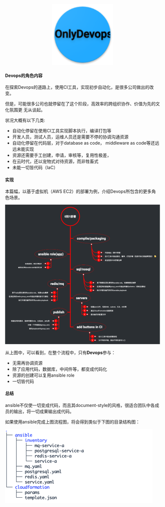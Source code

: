 <p align="center">
   <img width="200" src="only_devops.png">
</p>

#### Devops的角色内容

在探索Devops的道路上，使用CI工具，实现初步自动化，是很多公司做出的改变。

但是，可能很多公司也就停留在了这个阶段，高效率的跨组织协作、价值为先的文化氛围更
无从谈起。

状况大概有以下几类:

- 自动化停留在使用CI工具实现脚本执行，编译打包等
- 开发人员，测试人员，运维人员还是需要不停的协调沟通资源
- 自动化停留在代码层，对于database as code， middleware as code等还远远未能实现
- 资源还需要手工创建，申请，审核等，复用性极差，
- 在云时代，还以宠物式对待资源，而非牲畜式
- 未能一切皆代码（IaC）

#### 实现

本篇幅，以基于虚拟机（AWS EC2）的部署为例，介绍Devops所包含的更多角色场景。

![1](from_zero_to_one.png)

从上图中，可以看到，在整个流程中，只有**Devops**参与：

- 无需再协调资源
- 除了应用代码，数据库，中间件等，都变成代码化
- 资源的创建可以复用ansible role
- 一切皆代码

#### 总结

ansible不仅使一切变成代码，而且其document-style的风格，很适合团队中各成员的输出，将一切成果输出成代码。

如果使用ansible完成上图流程图，将会得到类似于下图的目录结构图：

![2](structure.png)
